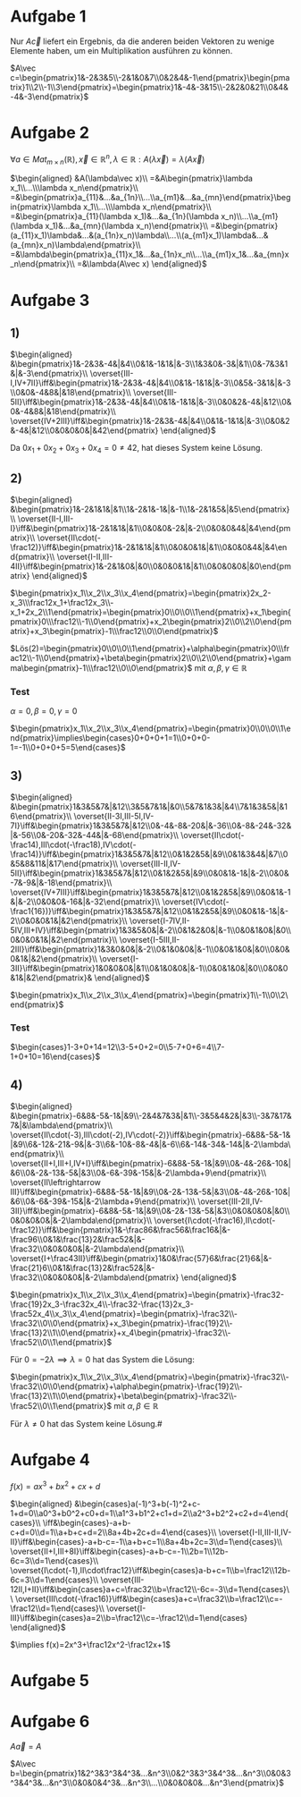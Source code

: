 # Aufgabe 1
Nur $A\vec c$ liefert ein Ergebnis, da die anderen beiden Vektoren zu wenige Elemente haben, um ein Multiplikation ausführen zu können.

$A\vec c=\begin{pmatrix}1&-2&3&5\\-2&1&0&7\\0&2&4&-1\end{pmatrix}\begin{pmatrix}1\\2\\-1\\3\end{pmatrix}=\begin{pmatrix}1&-4&-3&15\\-2&2&0&21\\0&4&-4&-3\end{pmatrix}$

# Aufgabe 2
$\forall a\in Mat_{m\times n}(\mathbb R),\vec x\in\mathbb R^n,\lambda\in\mathbb R:A(\lambda\vec x)=\lambda(A\vec x)$

$\begin{aligned}
    &A(\lambda\vec x)\\
    =&A\begin{pmatrix}\lambda x_1\\...\\\lambda x_n\end{pmatrix}\\
    =&\begin{pmatrix}a_{11}&...&a_{1n}\\...\\a_{m1}&...&a_{mn}\end{pmatrix}\begin{pmatrix}\lambda x_1\\...\\\lambda x_n\end{pmatrix}\\
    =&\begin{pmatrix}a_{11}(\lambda x_1)&...&a_{1n}(\lambda x_n)\\...\\a_{m1}(\lambda x_1)&...&a_{mn}(\lambda x_n)\end{pmatrix}\\
    =&\begin{pmatrix}(a_{11}x_1)\lambda&...&(a_{1n}x_n)\lambda\\...\\(a_{m1}x_1)\lambda&...&(a_{mn}x_n)\lambda\end{pmatrix}\\
    =&\lambda\begin{pmatrix}a_{11}x_1&...&a_{1n}x_n\\...\\a_{m1}x_1&...&a_{mn}x_n\end{pmatrix}\\
    =&\lambda(A\vec x)
\end{aligned}$

# Aufgabe 3
## 1)
$\begin{aligned}
    &\begin{pmatrix}1&-2&3&-4&|&4\\0&1&-1&1&|&-3\\1&3&0&-3&|&1\\0&-7&3&1&|&-3\end{pmatrix}\\
    \overset{III-I,IV+7II}\iff&\begin{pmatrix}1&-2&3&-4&|&4\\0&1&-1&1&|&-3\\0&5&-3&1&|&-3\\0&0&-4&8&|&18\end{pmatrix}\\
    \overset{III-5II}\iff&\begin{pmatrix}1&-2&3&-4&|&4\\0&1&-1&1&|&-3\\0&0&2&-4&|&12\\0&0&-4&8&|&18\end{pmatrix}\\
    \overset{IV+2III}\iff&\begin{pmatrix}1&-2&3&-4&|&4\\0&1&-1&1&|&-3\\0&0&2&-4&|&12\\0&0&0&0&|&42\end{pmatrix}
\end{aligned}$

Da $0x_1+0x_2+0x_3+0x_4=0\not=42$, hat dieses System keine Lösung.

## 2)
$\begin{aligned}
    &\begin{pmatrix}1&-2&1&1&|&1\\1&-2&1&-1&|&-1\\1&-2&1&5&|&5\end{pmatrix}\\
    \overset{II-I,III-I}\iff&\begin{pmatrix}1&-2&1&1&|&1\\0&0&0&-2&|&-2\\0&0&0&4&|&4\end{pmatrix}\\
    \overset{II\cdot(-\frac12)}\iff&\begin{pmatrix}1&-2&1&1&|&1\\0&0&0&1&|&1\\0&0&0&4&|&4\end{pmatrix}\\
    \overset{I-II,III-4II}\iff&\begin{pmatrix}1&-2&1&0&|&0\\0&0&0&1&|&1\\0&0&0&0&|&0\end{pmatrix}
\end{aligned}$

$\begin{pmatrix}x_1\\x_2\\x_3\\x_4\end{pmatrix}=\begin{pmatrix}2x_2-x_3\\\frac12x_1+\frac12x_3\\-x_1+2x_2\\1\end{pmatrix}=\begin{pmatrix}0\\0\\0\\1\end{pmatrix}+x_1\begin{pmatrix}0\\\frac12\\-1\\0\end{pmatrix}+x_2\begin{pmatrix}2\\0\\2\\0\end{pmatrix}+x_3\begin{pmatrix}-1\\\frac12\\0\\0\end{pmatrix}$

$Lös(2)=\begin{pmatrix}0\\0\\0\\1\end{pmatrix}+\alpha\begin{pmatrix}0\\\frac12\\-1\\0\end{pmatrix}+\beta\begin{pmatrix}2\\0\\2\\0\end{pmatrix}+\gamma\begin{pmatrix}-1\\\frac12\\0\\0\end{pmatrix}$ mit $\alpha,\beta,\gamma\in\mathbb R$

### Test
$\alpha=0,\beta=0,\gamma=0$

$\begin{pmatrix}x_1\\x_2\\x_3\\x_4\end{pmatrix}=\begin{pmatrix}0\\0\\0\\1\end{pmatrix}\implies\begin{cases}0+0+0+1=1\\0+0+0-1=-1\\0+0+0+5=5\end{cases}$

## 3)
$\begin{aligned}
    &\begin{pmatrix}1&3&5&7&|&12\\3&5&7&1&|&0\\5&7&1&3&|&4\\7&1&3&5&|&16\end{pmatrix}\\
    \overset{II-3I,III-5I,IV-7I}\iff&\begin{pmatrix}1&3&5&7&|&12\\0&-4&-8&-20&|&-36\\0&-8&-24&-32&|&-56\\0&-20&-32&-44&|&-68\end{pmatrix}\\
    \overset{II\cdot(-\frac14),III\cdot(-\frac18),IV\cdot(-\frac14)}\iff&\begin{pmatrix}1&3&5&7&|&12\\0&1&2&5&|&9\\0&1&3&4&|&7\\0&5&8&11&|&17\end{pmatrix}\\
    \overset{III-II,IV-5II}\iff&\begin{pmatrix}1&3&5&7&|&12\\0&1&2&5&|&9\\0&0&1&-1&|&-2\\0&0&-7&-9&|&-18\end{pmatrix}\\
    \overset{IV+7III}\iff&\begin{pmatrix}1&3&5&7&|&12\\0&1&2&5&|&9\\0&0&1&-1&|&-2\\0&0&0&-16&|&-32\end{pmatrix}\\
    \overset{IV\cdot(-\frac1{16})}\iff&\begin{pmatrix}1&3&5&7&|&12\\0&1&2&5&|&9\\0&0&1&-1&|&-2\\0&0&0&1&|&2\end{pmatrix}\\
    \overset{I-7IV,II-5IV,III+IV}\iff&\begin{pmatrix}1&3&5&0&|&-2\\0&1&2&0&|&-1\\0&0&1&0&|&0\\0&0&0&1&|&2\end{pmatrix}\\
    \overset{I-5III,II-2III}\iff&\begin{pmatrix}1&3&0&0&|&-2\\0&1&0&0&|&-1\\0&0&1&0&|&0\\0&0&0&1&|&2\end{pmatrix}\\
    \overset{I-3II}\iff&\begin{pmatrix}1&0&0&0&|&1\\0&1&0&0&|&-1\\0&0&1&0&|&0\\0&0&0&1&|&2\end{pmatrix}&
\end{aligned}$

$\begin{pmatrix}x_1\\x_2\\x_3\\x_4\end{pmatrix}=\begin{pmatrix}1\\-1\\0\\2\end{pmatrix}$

### Test
$\begin{cases}1-3+0+14=12\\3-5+0+2=0\\5-7+0+6=4\\7-1+0+10=16\end{cases}$

## 4)
$\begin{aligned}
    &\begin{pmatrix}-6&8&-5&-1&|&9\\-2&4&7&3&|&1\\-3&5&4&2&|&3\\-3&7&17&7&|&\lambda\end{pmatrix}\\
    \overset{II\cdot(-3),III\cdot(-2),IV\cdot(-2)}\iff&\begin{pmatrix}-6&8&-5&-1&|&9\\6&-12&-21&-9&|&-3\\6&-10&-8&-4&|&-6\\6&-14&-34&-14&|&-2\lambda\end{pmatrix}\\
    \overset{II+I,III+I,IV+I}\iff&\begin{pmatrix}-6&8&-5&-1&|&9\\0&-4&-26&-10&|&6\\0&-2&-13&-5&|&3\\0&-6&-39&-15&|&-2\lambda+9\end{pmatrix}\\
    \overset{II\leftrightarrow III}\iff&\begin{pmatrix}-6&8&-5&-1&|&9\\0&-2&-13&-5&|&3\\0&-4&-26&-10&|&6\\0&-6&-39&-15&|&-2\lambda+9\end{pmatrix}\\
    \overset{III-2II,IV-3II}\iff&\begin{pmatrix}-6&8&-5&-1&|&9\\0&-2&-13&-5&|&3\\0&0&0&0&|&0\\0&0&0&0&|&-2\lambda\end{pmatrix}\\
    \overset{I\cdot(-\frac16),II\cdot(-\frac12)}\iff&\begin{pmatrix}1&-\frac86&\frac56&\frac16&|&-\frac96\\0&1&\frac{13}2&\frac52&|&-\frac32\\0&0&0&0&|&-2\lambda\end{pmatrix}\\
    \overset{I+\frac43II}\iff&\begin{pmatrix}1&0&\frac{57}6&\frac{21}6&|&-\frac{21}6\\0&1&\frac{13}2&\frac52&|&-\frac32\\0&0&0&0&|&-2\lambda\end{pmatrix}
\end{aligned}$


$\begin{pmatrix}x_1\\x_2\\x_3\\x_4\end{pmatrix}=\begin{pmatrix}-\frac32-\frac{19}2x_3-\frac32x_4\\-\frac32-\frac{13}2x_3-\frac52x_4\\x_3\\x_4\end{pmatrix}=\begin{pmatrix}-\frac32\\-\frac32\\0\\0\end{pmatrix}+x_3\begin{pmatrix}-\frac{19}2\\-\frac{13}2\\1\\0\end{pmatrix}+x_4\begin{pmatrix}-\frac32\\-\frac52\\0\\1\end{pmatrix}$

Für $0=-2\lambda\implies\lambda=0$ hat das System die Lösung:

$\begin{pmatrix}x_1\\x_2\\x_3\\x_4\end{pmatrix}=\begin{pmatrix}-\frac32\\-\frac32\\0\\0\end{pmatrix}+\alpha\begin{pmatrix}-\frac{19}2\\-\frac{13}2\\1\\0\end{pmatrix}+\beta\begin{pmatrix}-\frac32\\-\frac52\\0\\1\end{pmatrix}$ mit $\alpha,\beta\in\mathbb R$

Für $\lambda\not=0$ hat das System keine Lösung.#

# Aufgabe 4
$f(x)=ax^3+bx^2+cx+d$

$\begin{aligned}
    &\begin{cases}a(-1)^3+b(-1)^2+c-1+d=0\\a0^3+b0^2+c0+d=1\\a1^3+b1^2+c1+d=2\\a2^3+b2^2+c2+d=4\end{cases}\\
    \iff&\begin{cases}-a+b-c+d=0\\d=1\\a+b+c+d=2\\8a+4b+2c+d=4\end{cases}\\
    \overset{I-II,III-II,IV-II}\iff&\begin{cases}-a+b-c=-1\\a+b+c=1\\8a+4b+2c=3\\d=1\end{cases}\\
    \overset{II+I,III+8I}\iff&\begin{cases}-a+b-c=-1\\2b=1\\12b-6c=3\\d=1\end{cases}\\
    \overset{I\cdot(-1),II\cdot\frac12}\iff&\begin{cases}a-b+c=1\\b=\frac12\\12b-6c=3\\d=1\end{cases}\\
    \overset{III-12II,I+II}\iff&\begin{cases}a+c=\frac32\\b=\frac12\\-6c=-3\\d=1\end{cases}\\
    \overset{III\cdot(-\frac16)}\iff&\begin{cases}a+c=\frac32\\b=\frac12\\c=-\frac12\\d=1\end{cases}\\
    \overset{I-III}\iff&\begin{cases}a=2\\b=\frac12\\c=-\frac12\\d=1\end{cases}
\end{aligned}$

$\implies f(x)=2x^3+\frac12x^2-\frac12x+1$

# Aufgabe 5


# Aufgabe 6
$A\vec a=A$

$A\vec b=\begin{pmatrix}1&2^3&3^3&4^3&...&n^3\\0&2^3&3^3&4^3&...&n^3\\0&0&3^3&4^3&...&n^3\\0&0&0&4^3&...&n^3\\...\\0&0&0&0&...&n^3\end{pmatrix}$